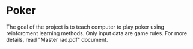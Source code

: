# Poker
The goal of the project is to teach computer to play poker using reinforcment learning methods. Only input data are game rules. For more details, read "Master rad.pdf" document.

